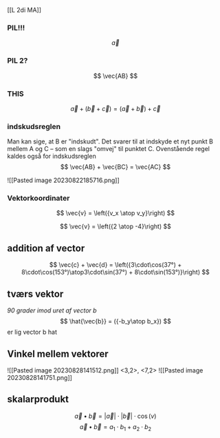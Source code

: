 [[L 2di MA]]
### PIL!!!
$$
\vec{a}
$$

### PIL 2?
$$
\vec{AB}
$$

### THIS
$$
\vec{a} + (\vec{b} + \vec{c}) = (\vec{a} + \vec{b} ) + \vec{c}
$$

### indskudsreglen
Man kan sige, at B er "indskudt". Det svarer til at indskyde et nyt punkt B mellem A og C – som en slags "omvej" til punktet C. Ovenstående regel kaldes også for indskudsreglen
$$
\vec{AB} + \vec{BC} = \vec{AC}
$$

![[Pasted image 20230822185716.png]]

### Vektorkoordinater
$$
\vec{v} = \left({v_x \atop v_y}\right)
$$

$$
\vec{v} = \left({2 \atop -4}\right)
$$




## addition af vector
$$
\vec{c} + \vec{d} = \left({3\cdot\cos(37°) + 8\cdot\cos(153°)\atop3\cdot\sin(37°) + 8\cdot\sin(153°)}\right)
$$


## tværs vektor
_90 grader imod uret af vector b_
$$
\hat{\vec{b}} =  ({-b_y\atop b_x})
$$
er lig vector b hat

## Vinkel mellem vektorer 
![[Pasted image 20230828141512.png]]
<3,2>, <7,2>
![[Pasted image 20230828141751.png]]

## skalarprodukt 
$$
\vec{a} \bullet \vec{b} = |\vec{a}| \cdot |\vec{b}| \cdot \cos(v)
$$
$$
\vec{a} \bullet \vec{b} = a_1\cdot b_1 + a_2 \cdot b_2
$$
